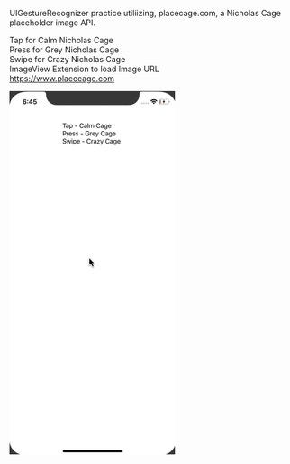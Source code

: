 UIGestureRecognizer practice utiliizing, placecage.com, a Nicholas Cage placeholder image API.  

Tap for Calm Nicholas Cage  
Press for Grey Nicholas Cage  
Swipe for Crazy Nicholas Cage  
ImageView Extension to load Image URL  
https://www.placecage.com  


![demo](https://github.com/ajtu/Gestures-with-Nick-Cage/blob/master/demo.gif)
